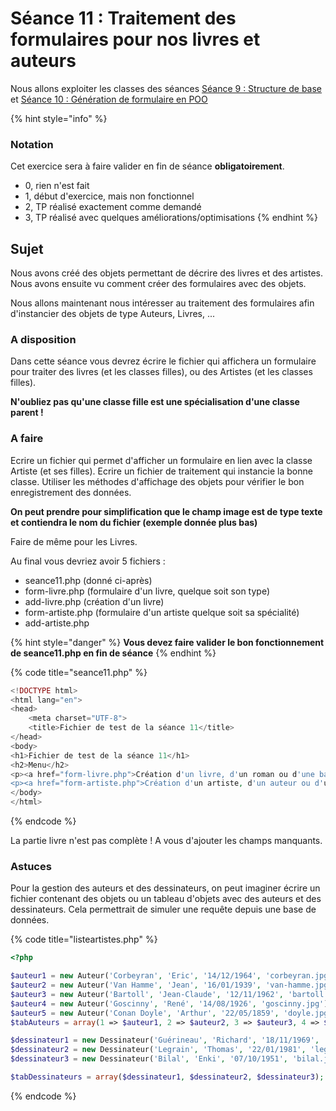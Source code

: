 # Séance 11 : Traitement des formulaires pour nos livres et auteurs

Nous allons exploiter les classes des séances [Séance 9 : Structure de base](seance-9.md)  et [Séance 10 : Génération de formulaire en POO](seance-10.md)

{% hint style="info" %}
### Notation

Cet exercice sera à faire valider en fin de séance **obligatoirement**.

* 0, rien n'est fait
* 1, début d'exercice, mais non fonctionnel
* 2, TP réalisé exactement comme demandé
* 3, TP réalisé avec quelques améliorations/optimisations
{% endhint %}

## Sujet

Nous avons créé des objets permettant de décrire des livres et des artistes. Nous avons ensuite vu comment créer des formulaires avec des objets.

Nous allons maintenant nous intéresser au traitement des formulaires afin d'instancier des objets de type Auteurs, Livres, ...

### A disposition

Dans cette séance vous devrez écrire le fichier qui affichera un formulaire pour traiter des livres \(et les classes filles\), ou des Artistes \(et les classes filles\).

**N'oubliez pas qu'une classe fille est une spécialisation d'une classe parent !**

### A faire

Ecrire un fichier qui permet d'afficher un formulaire en lien avec la classe Artiste \(et ses filles\). Ecrire un fichier de traitement qui instancie la bonne classe. Utiliser les méthodes d'affichage des objets pour vérifier le bon enregistrement des données.

**On peut prendre pour simplification que le champ image est de type texte et contiendra le nom du fichier \(exemple donnée plus bas\)**

Faire de même pour les Livres.

Au final vous devriez avoir 5 fichiers :

* seance11.php \(donné ci-après\)
* form-livre.php \(formulaire d'un livre, quelque soit son type\)
* add-livre.php \(création d'un livre\)
* form-artiste.php \(formulaire d'un artiste quelque soit sa spécialité\)
* add-artiste.php

{% hint style="danger" %}
**Vous devez faire valider le bon fonctionnement de seance11.php en fin de séance**
{% endhint %}

{% code title="seance11.php" %}
```php
<!DOCTYPE html>
<html lang="en">
<head>
    <meta charset="UTF-8">
    <title>Fichier de test de la séance 11</title>
</head>
<body>
<h1>Fichier de test de la séance 11</h1>
<h2>Menu</h2>
<p><a href="form-livre.php">Création d'un livre, d'un roman ou d'une bande dessinées</a></p>
<p><a href="form-artiste.php">Création d'un artiste, d'un auteur ou d'un dessinateur</a></p>
</body>
</html>
```
{% endcode %}

La partie livre n'est pas complète ! A vous d'ajouter les champs manquants.

### Astuces

Pour la gestion des auteurs et des dessinateurs, on peut imaginer écrire un fichier contenant des objets ou un tableau d'objets avec des auteurs et des dessinateurs. Cela permettrait de simuler une requête depuis une base de données.

{% code title="listeartistes.php" %}
```php
<?php

$auteur1 = new Auteur('Corbeyran', 'Eric', '14/12/1964', 'corbeyran.jpg');
$auteur2 = new Auteur('Van Hamme', 'Jean', '16/01/1939', 'van-hamme.jpg');
$auteur3 = new Auteur('Bartoll', 'Jean-Claude', '12/11/1962', 'bartoll.jpg');
$auteur4 = new Auteur('Goscinny', 'René', '14/08/1926', 'goscinny.jpg');
$auteur5 = new Auteur('Conan Doyle', 'Arthur', '22/05/1859', 'doyle.jpg');
$tabAuteurs = array(1 => $auteur1, 2 => $auteur2, 3 => $auteur3, 4 => $auteur4, 5 => $auteur5);

$dessinateur1 = new Dessinateur('Guérineau', 'Richard', '18/11/1969', 'guerineau.jpg');
$dessinateur2 = new Dessinateur('Legrain', 'Thomas', '22/01/1981', 'legrain.jpg');
$dessinateur3 = new Dessinateur('Bilal', 'Enki', '07/10/1951', 'bilal.jpg');

$tabDessinateurs = array($dessinateur1, $dessinateur2, $dessinateur3);


```
{% endcode %}

